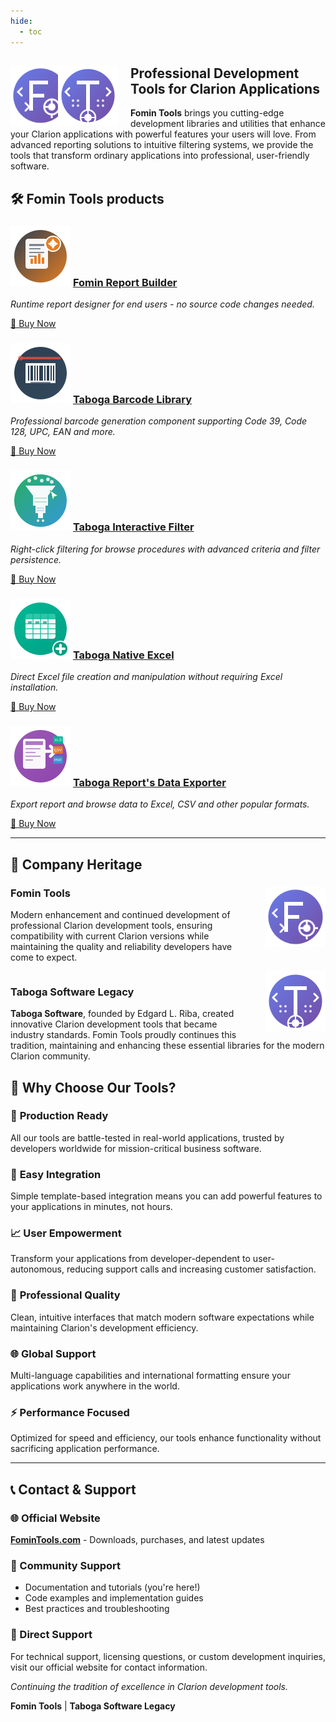```yaml
---
hide:
  - toc
---
```


<div class="hero-section">
  <img src="images/logos/fomin-tools-logo.svg" alt="Fomin Tools Logo" width="96" height="96" style="float: left; margin-right: -20px;">
  <img src="images/logos/taboga-software-logo.svg" alt="Taboga Software Logo" width="96" height="96" style="float: left; margin-right: 20px;">
  <h2> Professional Development Tools for <strong>Clarion</strong> Applications</h2>
  <div><strong>Fomin Tools</strong> brings you cutting-edge development libraries and utilities that enhance your Clarion applications with powerful features your users will love. From advanced reporting solutions to intuitive filtering systems, we provide the tools that transform ordinary applications into professional, user-friendly software.
  </div>
</div>

<h2>🛠️ Fomin Tools products</h2>

<div class="products-grid">
  
  <div class="product-card">
    <h3><a href="products/fomin/frb/"><img src="images/logos/frb-logo.svg" alt="FRB Logo" width="96" height="96"></a> <a href="products/fomin/frb/">Fomin Report Builder</a></h3>
    <p><em>Runtime report designer for end users - no source code changes needed.</em></p>
    <a href="https://www.clarionshop.com/checkout.cfm?pid=1&q=1&" class="buy-now-link" target="_blank">
      <span>🛒 Buy Now</span>
    </a>
  </div>

  <div class="product-card">
    <h3><a href="products/taboga/tbl/"><img src="images/logos/tbl-logo.svg" alt="TBL Logo" width="96" height="96"></a> <a href="products/taboga/tbl/">Taboga Barcode Library</a></h3>
    <p><em>Professional barcode generation component supporting Code 39, Code 128, UPC, EAN and more.</em></p>
    <a href="https://www.clarionshop.com/checkout.cfm?pid=1535&q=1&" class="buy-now-link" target="_blank">
      <span>🛒 Buy Now</span>
    </a>
  </div>

  <div class="product-card">
    <h3><a href="products/taboga/tif/"><img src="images/logos/tif-logo.svg" alt="TIF Logo" width="96" height="96"></a> <a href="products/taboga/tif/">Taboga Interactive Filter</a></h3>
    <p><em>Right-click filtering for browse procedures with advanced criteria and filter persistence.</em></p>
    <a href="https://www.clarionshop.com/checkout.cfm?pid=1569&q=1&" class="buy-now-link" target="_blank">
      <span>🛒 Buy Now</span>
    </a>
  </div>

  <div class="product-card">
    <h3><a href="products/taboga/tne/"><img src="images/logos/tne-logo.svg" alt="TNE Logo" width="96" height="96"></a> <a href="products/taboga/tne/">Taboga Native Excel</a></h3>
    <p><em>Direct Excel file creation and manipulation without requiring Excel installation.</em></p>
    <a href="https://www.clarionshop.com/checkout.cfm?pid=1565&q=1&" class="buy-now-link" target="_blank">
      <span>🛒 Buy Now</span>
    </a>
  </div>

  <div class="product-card">
    <h3><a href="products/taboga/trde/"><img src="images/logos/trde-logo.svg" alt="TRDE Logo" width="96" height="96"></a> <a href="products/taboga/trde/">Taboga Report's Data Exporter</a></h3>
    <p><em>Export report and browse data to Excel, CSV and other popular formats.</em></p>
    <a href="https://www.clarionshop.com/checkout.cfm?pid=1566&q=1&" class="buy-now-link" target="_blank">
      <span>🛒 Buy Now</span>
    </a>
  </div>

</div>

<hr>

<h2>🏢 Company Heritage</h2>

<div class="heritage-section">
  <img src="images/logos/fomin-tools-logo.svg" alt="Fomin Tools Logo" width="96" height="96" style="float: right; margin-left: 20px;">
  
  <h3>Fomin Tools</h3>
  <p>Modern enhancement and continued development of professional Clarion development tools, ensuring compatibility with current Clarion versions while maintaining the quality and reliability developers have come to expect.</p>
  
  <div style="clear: both;"></div>
  
  <img src="images/logos/taboga-software-logo.svg" alt="Taboga Software Logo" width="96" height="96" style="float: right; margin-left: 20px;">
  
  <h3>Taboga Software Legacy</h3>
  <p><strong>Taboga Software</strong>, founded by Edgard L. Riba, created innovative Clarion development tools that became industry standards. Fomin Tools proudly continues this tradition, maintaining and enhancing these essential libraries for the modern Clarion community.</p>
</div>

<h2>🎯 Why Choose Our Tools?</h2>

<div class="features-grid">
  <div>
    <h3>🚀 <strong>Production Ready</strong></h3>
    <p>All our tools are battle-tested in real-world applications, trusted by developers worldwide for mission-critical business software.</p>
  </div>
  
  <div>
    <h3>🔧 <strong>Easy Integration</strong></h3>
    <p>Simple template-based integration means you can add powerful features to your applications in minutes, not hours.</p>
  </div>
  
  <div>
    <h3>📈 <strong>User Empowerment</strong></h3>
    <p>Transform your applications from developer-dependent to user-autonomous, reducing support calls and increasing customer satisfaction.</p>
  </div>
  
  <div>
    <h3>💎 <strong>Professional Quality</strong></h3>
    <p>Clean, intuitive interfaces that match modern software expectations while maintaining Clarion's development efficiency.</p>
  </div>
  
  <div>
    <h3>🌐 <strong>Global Support</strong></h3>
    <p>Multi-language capabilities and international formatting ensure your applications work anywhere in the world.</p>
  </div>
  
  <div>
    <h3>⚡ <strong>Performance Focused</strong></h3>
    <p>Optimized for speed and efficiency, our tools enhance functionality without sacrificing application performance.</p>
  </div>
</div>

<hr>

<h2>📞 Contact & Support</h2>

<div class="contact-section">
  <h3>🌐 Official Website</h3>
  <p><strong><a href="https://fomintools.com">FominTools.com</a></strong> - Downloads, purchases, and latest updates</p>
  
  <h3>💬 Community Support</h3>
  <ul>
    <li>Documentation and tutorials (you're here!)</li>
    <li>Code examples and implementation guides</li>
    <li>Best practices and troubleshooting</li>
  </ul>
  
  <h3>📧 Direct Support</h3>
  <p>For technical support, licensing questions, or custom development inquiries, visit our official website for contact information.</p>
</div>

<div class="footer-note">
  <p><em>Continuing the tradition of excellence in Clarion development tools.</em></p>
  <p><strong>Fomin Tools</strong> | <strong>Taboga Software Legacy</strong></p>
</div>
